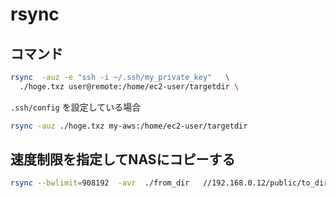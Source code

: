 # rsync



## コマンド


```bash
rsync  -auz -e "ssh -i ~/.ssh/my_private_key"   \
  ./hoge.txz user@remote:/home/ec2-user/targetdir \
```

`.ssh/config` を設定している場合

```bash
rsync -auz ./hoge.txz my-aws:/home/ec2-user/targetdir
```


## 速度制限を指定してNASにコピーする
```zsh
rsync --bwlimit=908192  -avr  ./from_dir   //192.168.0.12/public/to_dir
```